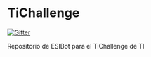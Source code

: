 TiChallenge
===========

[![Gitter](https://badges.gitter.im/Join%20Chat.svg)](https://gitter.im/ESIBot/TiChallenge?utm_source=badge&utm_medium=badge&utm_campaign=pr-badge&utm_content=badge)

Repositorio de ESIBot para el TiChallenge de TI
